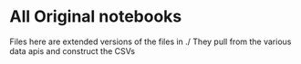 # All Original notebooks

Files here are extended versions of the files in ./
They pull from the various data apis and construct the CSVs 